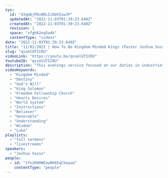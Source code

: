 ```yaml
---
sys:
  id: "43qm6jPDvQRLIzbQVIxwJP"
  updatedAt: "2022-11-03T01:39:23.640Z"
  createdAt: "2022-11-03T01:39:23.640Z"
  revision: 1
  space: "vfgh62eq5a4k"
  contentType: "videos"
date: "2022-11-03T01:39:23.640Z"
title: "11/02/2022 | How To Be Kingdom Minded Kings (Pastor Joshua Sosso)"
slug: "qssmlUTICRU"
videoLink: "https://youtu.be/qssmlUTICRU"
YoutubeID: "qssmlUTICRU"
description: "This evenings service focused on our duties in industries God has given us to rule over. We need to begin this mission on our knees asking our Father for wisdom and understanding. All our selfish desires need to be pushed aside. Put our Father as our main consultant, to guide and lead us to be  wise and honorable kings over these nations. Most believer fall short because they try to follow God's way along with the ways of the world. We can not look to the worlds way of doing things if we are to take over these nations. As a believer we will need to be trusted in all that we are given. (Luke 16:11) If we are trusted with little, we will be trusted with much. The same goes for dishonesty. (Luke 16:10) Truth be told if we just follow our Fathers instructions and leading all our hearts desire will be given to us. God's way always accelerates our learning, we shouldn't worry about how we are going to accomplish our mission. If we choose to take God's mercy and patience for granted, we shouldn't be surprised if we lose out on this move. God's will will be done whether we are a part of it our not.\nWe are those nameless faceless people who think Kingdom minded. If you are not, make it your goal.\n This sermon was delivered at Freedom Fellowship Church International in San Antonio, TX.\n"
videoKeywords:
  - "Kingdom Minded"
  - "Destiny"
  - "God's Will"
  - "King Solomon"
  - "Freedom Fellowship Church"
  - "Hearts Desires"
  - "World System"
  - "Instructions"
  - "Believer"
  - "Honorable"
  - "Understanding"
  - "Wisdom"
  - "Luke"
playlists:
  - "full sermons"
  - "livestreams"
speakers:
  - "Joshua Sosso"
people:
  - id: "2fn2KHOWEow0K6EqCkaywa"
    contentType: "people"
---
```

